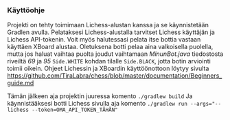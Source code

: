 ### Käyttöohje

Projekti on tehty toimimaan Lichess-alustan kanssa ja se käynnistetään Gradlen avulla. Pelataksesi Lichess-alustalla tarvitset Lichess käyttäjän ja Lichess API-tokenin.
Voit myös halutessasi pelata itse bottia vastaan käyttäen XBoard alustaa.
Oletuksena botti pelaa aina valkoisella puolella, mutta jos haluat vaihtaa puolta joudut vaihtamaan *MinunBot.java* tiedostosta riveiltä *69* ja *95* `Side.WHITE` kohdan tilalle `Side.BLACK`, jotta botin arviointi toimii oikein.
Ohjeet Lichessin ja XBoardin käyttöönottoon löytyy sivulta https://github.com/TiraLabra/chess/blob/master/documentation/Beginners_guide.md

Tämän jälkeen aja projektin juuressa komento `./gradlew build`
Ja käynnistääksesi botti Lichess sivulla aja komento `./gradlew run --args="--lichess --token=OMA_API_TOKEN_TÄHÄN" `